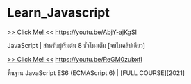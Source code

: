 # Learn_Javascript

[>> Click Me! <<](https://youtu.be/AbjY-ajKgSI"Javascript")
https://youtu.be/AbjY-ajKgSI

JavaScript | สำหรับผู้เริ่มต้น 8 ชั่วโมงเต็ม [จบในคลิปเดียว]

[>> Click Me! <<](https://youtu.be/ReGM0zubxfI"Javascript_ES6")
https://youtu.be/ReGM0zubxfI

พื้นฐาน JavaScript ES6 (ECMAScript 6) | [FULL COURSE][2021]
